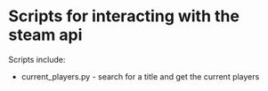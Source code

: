 # Scripts for interacting with the steam api

Scripts include:
* current_players.py - search for a title and get the current players

